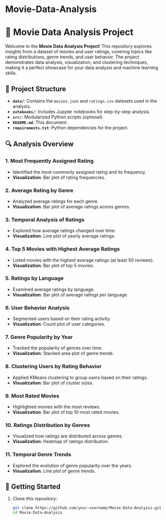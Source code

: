 # Movie-Data-Analysis
# 🎥 Movie Data Analysis Project

Welcome to the **Movie Data Analysis Project**! This repository explores insights from a dataset of movies and user ratings, covering topics like rating distributions, genre trends, and user behavior. The project demonstrates data analysis, visualization, and clustering techniques, making it a perfect showcase for your data analysis and machine learning skills.

## 📂 Project Structure
- **`data/`**: Contains the `movies.json` and `ratings.csv` datasets used in the analysis.
- **`notebooks/`**: Includes Jupyter notebooks for step-by-step analysis.
- **`src/`**: Modularized Python scripts (optional).
- **`README.md`**: This document.
- **`requirements.txt`**: Python dependencies for the project.

## 🔍 Analysis Overview
### 1. Most Frequently Assigned Rating
- Identified the most commonly assigned rating and its frequency.
- **Visualization**: Bar plot of rating frequencies.

### 2. Average Rating by Genre
- Analyzed average ratings for each genre.
- **Visualization**: Bar plot of average ratings across genres.

### 3. Temporal Analysis of Ratings
- Explored how average ratings changed over time.
- **Visualization**: Line plot of yearly average ratings.

### 4. Top 5 Movies with Highest Average Ratings
- Listed movies with the highest average ratings (at least 50 reviews).
- **Visualization**: Bar plot of top 5 movies.

### 5. Ratings by Language
- Examined average ratings by language.
- **Visualization**: Bar plot of average ratings per language.

### 6. User Behavior Analysis
- Segmented users based on their rating activity.
- **Visualization**: Count plot of user categories.

### 7. Genre Popularity by Year
- Tracked the popularity of genres over time.
- **Visualization**: Stacked area plot of genre trends.

### 8. Clustering Users by Rating Behavior
- Applied KMeans clustering to group users based on their ratings.
- **Visualization**: Bar plot of cluster sizes.

### 9. Most Rated Movies
- Highlighted movies with the most reviews.
- **Visualization**: Bar plot of top 10 most rated movies.

### 10. Ratings Distribution by Genres
- Visualized how ratings are distributed across genres.
- **Visualization**: Heatmap of ratings distribution.

### 11. Temporal Genre Trends
- Explored the evolution of genre popularity over the years.
- **Visualization**: Line plot of genre trends.

## 🚀 Getting Started
1. Clone this repository:
   ```bash
   git clone https://github.com/your-username/Movie-Data-Analysis.git
   cd Movie-Data-Analysis
